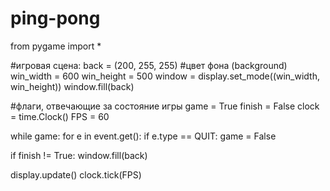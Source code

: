 # ping-pong
from pygame import *

#игровая сцена:
back = (200, 255, 255) #цвет фона (background)
win_width = 600
win_height = 500
window = display.set_mode((win_width, win_height))
window.fill(back)

#флаги, отвечающие за состояние игры
game = True
finish = False
clock = time.Clock()
FPS = 60

while game:
   for e in event.get():
       if e.type == QUIT:
           game = False

   if finish != True:
       window.fill(back)

   display.update()
   clock.tick(FPS)
